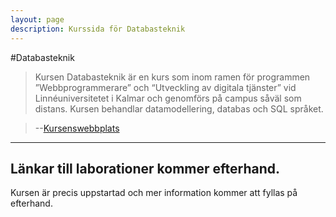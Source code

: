 ```yaml
---
layout: page
description: Kurssida för Databasteknik
---
```

#Databasteknik

>Kursen Databasteknik är en kurs som inom ramen för programmen ”Webbprogrammerare” och
>“Utveckling av digitala tjänster” vid Linnéuniversitetet i Kalmar och genomförs på campus såväl som
>distans. Kursen behandlar datamodellering, databas och SQL språket.

>--[Kursenswebbplats](https://coursepress.lnu.se/kurs/databasteknik/)

---
Länkar till laborationer kommer efterhand.
---

Kursen är precis uppstartad och mer information kommer att fyllas på efterhand.
